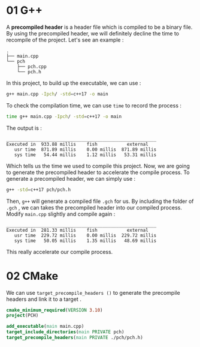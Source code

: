 # 01 G++

A **precompiled header** is a header file which is compiled to be a binary file. By using the precompiled header, we will definitely decline the time to recompile of the project. Let's see an example :

```Plain
.
├── main.cpp
└── pch
    ├── pch.cpp
    └── pch.h
```

In this project, to build up the executable, we can use :

```Bash
g++ main.cpp -Ipch/ -std=c++17 -o main
```

To check the compilation time, we can use `time` to record the process :

```Bash
time g++ main.cpp -Ipch/ -std=c++17 -o main
```

The output is :

```Plain
________________________________________________________
Executed in  933.88 millis    fish           external
   usr time  871.89 millis    0.00 millis  871.89 millis
   sys time   54.44 millis    1.12 millis   53.31 millis
```

Which tells us the time we used to compile this project. Now, we are going to generate the precompiled header to accelerate the compile process. To generate a precompiled header, we can simply use :

```Bash
g++ -std=c++17 pch/pch.h
```

Then, `g++` will generate a compiled file `.gch` for us. By including the folder of `.gch` , we can takes the precompiled header into our compiled process. Modify `main.cpp` slightly and compile again :

```Plain
________________________________________________________
Executed in  281.33 millis    fish           external
   usr time  229.72 millis    0.00 millis  229.72 millis
   sys time   50.05 millis    1.35 millis   48.69 millis
```

This really accelerate our compile process.

# 02 CMake

We can use `target_precompile_headers ()` to generate the precompile headers and link it to a target .

```CMake
cmake_minimum_required(VERSION 3.10)
project(PCH)

add_executable(main main.cpp)
target_include_directories(main PRIVATE pch)
target_precompile_headers(main PRIVATE ./pch/pch.h)
```